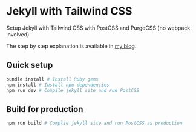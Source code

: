 # Jekyll with Tailwind CSS

Setup Jekyll with Tailwind CSS with PostCSS and PurgeCSS (no webpack involved)

The step by step explanation is available in [my blog](https://ocordova.me/blog/jekyll-with-tailwind).

## Quick setup

```bash
bundle install # Install Ruby gems
npm install # Install npm dependencies
npm run dev # Compile jekyll site and run PostCSS
```

## Build for production

```bash
npm run build # Complie jekyll site and run PostCSS as production
```